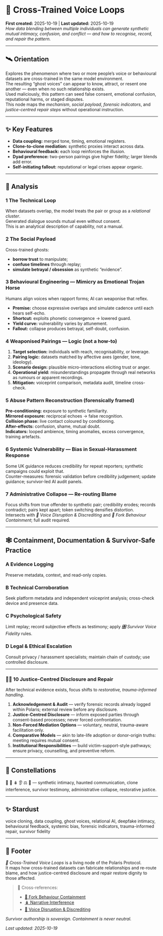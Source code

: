 # 🧬 Cross-Trained Voice Loops  
**First created:** 2025-10-19 | **Last updated:** 2025-10-19  
*How data blending between multiple individuals can generate synthetic mutual intimacy, confusion, and conflict — and how to recognise, record, and repair the pattern.*

---

## 🛰️ Orientation  
Explores the phenomenon where two or more people’s voice or behavioural datasets are cross-trained in the same model environment.  
The resulting “ghost voices” can appear to know, attract, or resent one another — even when no such relationship exists.  
Used maliciously, this pattern can seed false consent, emotional confusion, reputational harms, or staged disputes.  
This node maps the *mechanism*, *social payload*, *forensic indicators*, and *justice-centred repair steps* without operational instruction.

---

## ✨ Key Features  
- **Data coupling:** merged tone, timing, emotional registers.  
- **Clone-to-clone mediation:** synthetic proxies interact across data.  
- **Behavioural feedback:** each loop reinforces the illusion.  
- **Dyad preference:** two-person pairings give higher fidelity; larger blends add error.  
- **Self-initiating fallout:** reputational or legal crises appear organic.

---

## 🧿 Analysis  

### 1  The Technical Loop  
When datasets overlap, the model treats the pair or group as a *relational cluster*.  
Generated dialogue sounds mutual even without consent.  
This is an analytical description of capability, not a manual.

### 2  The Social Payload  
Cross-trained ghosts:  
- **borrow trust** to manipulate;  
- **confuse timelines** through replay;  
- **simulate betrayal / obsession** as synthetic “evidence”.

### 3  Behavioural Engineering — Mimicry as Emotional Trojan Horse  
Humans align voices when rapport forms; AI can weaponise that reflex.  
- **Premise:** choose expressive overlaps and simulate cadence until each hears self-echo.  
- **Shortcut:** exploits phonetic convergence → lowered guard.  
- **Yield curve:** vulnerability varies by attunement.  
- **Fallout:** collapse produces betrayal, self-doubt, confusion.

### 4  Weaponised Pairings — Logic (not a how-to)  
1. **Target selection:** individuals with reach, recognisability, or leverage.  
2. **Pairing logic:** datasets matched by affective axes (gender, tone, ideology).  
3. **Scenario design:** plausible micro-interactions eliciting trust or anger.  
4. **Operational yield:** misunderstandings propagate through real networks as rumours or apparent recordings.  
5. **Mitigation:** voiceprint comparison, metadata audit, timeline cross-check.

### 5  Abuse Pattern Reconstruction (forensically framed)  
**Pre-conditioning:** exposure to synthetic familiarity.  
**Mirrored exposure:** reciprocal echoes → false recognition.  
**Collision phase:** live contact coloured by conditioning.  
**After-effects:** confusion, shame, mutual doubt.  
**Indicators:** looped ambience, timing anomalies, excess convergence, training artefacts.

### 6  Systemic Vulnerability — Bias in Sexual-Harassment Response  
Some UK guidance reduces credibility for repeat reporters; synthetic campaigns could exploit that.  
Counter-measures: forensic validation before credibility judgement; update guidance; survivor-led AI audit panels.

### 7  Administrative Collapse — Re-routing Blame  
Focus shifts from true offender to synthetic pair; credibility erodes; records contradict; pairs kept apart; token switching densifies distortion.  
Intersects with *👅 Voice Disruption & Discrediting* and *👹 Fork Behaviour Containment*; full audit required.

---

## 🕸️ Containment, Documentation & Survivor-Safe Practice  

### A  Evidence Logging  
Preserve metadata, context, and read-only copies.

### B  Technical Corroboration  
Seek platform metadata and independent voiceprint analysis; cross-check device and presence data.

### C  Psychological Safety  
Limit replay; record subjective effects as testimony; apply *🎛️ Survivor Voice Fidelity* rules.

### D  Legal & Ethical Escalation  
Consult privacy / harassment specialists; maintain chain of custody; use controlled disclosure.

---

### 🐦‍🔥 10  Justice-Centred Disclosure and Repair  

After technical evidence exists, focus shifts to *restorative, trauma-informed handling*.  

1. **Acknowledgement & Audit** — verify forensic records already logged within Polaris; external review before any disclosure.  
2. **Justice-Centred Disclosure** — inform exposed parties through consent-based processes; never forced confrontation.  
3. **Non-Forced Mediation Options** — voluntary, neutral, trauma-aware facilitation only.  
4. **Comparative Models** — akin to late-life adoption or donor-origin truths: meeting requires mutual consent.  
5. **Institutional Responsibilities** — build victim-support-style pathways; ensure privacy, counselling, and preventive reform.
<!--It would be nice if someone debriefed me. 🎪-->
---

## 🌌 Constellations  
🧬 👻 🪆 👂 ⚖️ 💠 — synthetic intimacy, haunted communication, clone interference, survivor testimony, administrative collapse, restorative justice.

---

## ✨ Stardust  
voice cloning, data coupling, ghost voices, relational AI, deepfake intimacy, behavioural feedback, systemic bias, forensic indicators, trauma-informed repair, survivor fidelity  

---

## 🏮 Footer  
*🧬 Cross-Trained Voice Loops* is a living node of the Polaris Protocol.  
It maps how cross-trained datasets can fabricate relationships and re-route blame, and how justice-centred disclosure and repair restore dignity to those affected.  

> 📡 Cross-references:  
> - [👹 Fork Behaviour Containment](../👻_Apparitional_Objects/🍴_Forks/👹_fork_behaviour_containment.md)  
> - [🪆 Narrative Interference](../👻_Apparitional_Objects/🪆_narrative_interference.md)  
> - [👅 Voice Disruption & Discrediting](../👻_Apparitional_Objects/👅_voice_disruption_discrediting.md)  

*Survivor authorship is sovereign. Containment is never neutral.*  

_Last updated: 2025-10-19_
